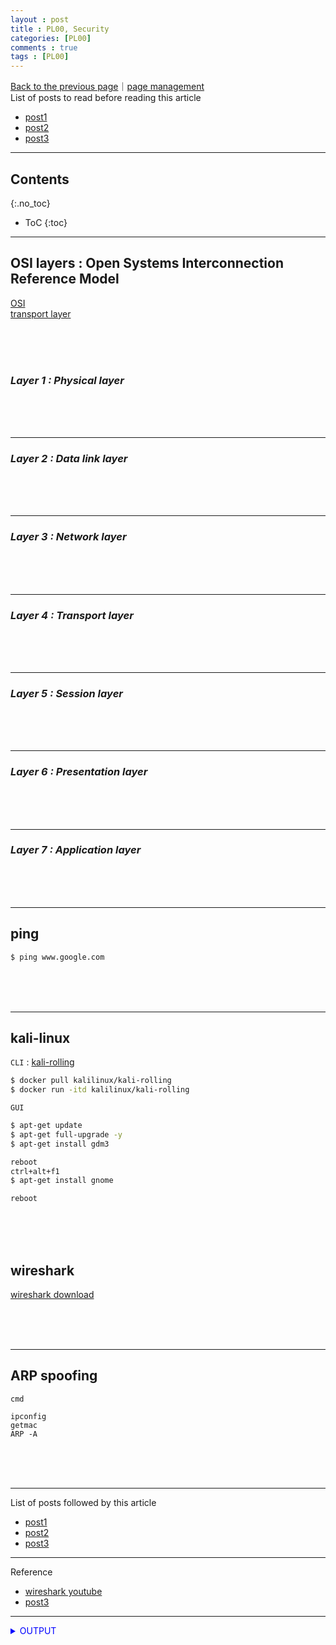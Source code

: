 ```yaml
---
layout : post
title : PL00, Security
categories: [PL00]
comments : true
tags : [PL00]
---
```

[Back to the previous page](https://userdyk-github.github.io/Programming.html)｜<a href="https://github.com/userdyk-github/userdyk-github.github.io/blob/master/_posts/PL00/2019-08-13-PL00-Security.md" target="_blank">page management</a><br>
List of posts to read before reading this article
- <a href='https://userdyk-github.github.io/'>post1</a>
- <a href='https://userdyk-github.github.io/'>post2</a>
- <a href='https://userdyk-github.github.io/'>post3</a>

---

## Contents
{:.no_toc}

* ToC
{:toc}

<hr class="division1">

## **OSI layers : Open Systems Interconnection Reference Model**
<a href="https://m.blog.naver.com/demonicws/40117378644" target="_blank">OSI</a><br>
<a href="https://en.wikipedia.org/wiki/Transport_layer" target="_blank">transport layer</a><br>

<br><br><br>

### ***Layer 1 : Physical layer***

<br><br><br>

---

### ***Layer 2 : Data link layer***

<br><br><br>

---

### ***Layer 3 : Network layer***

<br><br><br>

---

### ***Layer 4 : Transport layer***

<br><br><br>

---

### ***Layer 5 : Session layer***

<br><br><br>

---

### ***Layer 6 : Presentation layer***

<br><br><br>

---

### ***Layer 7 : Application layer***

<br><br><br>

<hr class="division2">

## **ping**
```bash
$ ping www.google.com
```

<br><br><br>
<hr class="division2">

## **kali-linux**
`CLI` : <a href="https://hub.docker.com/r/kalilinux/kali-rolling" target="_blank">kali-rolling</a>
```bash
$ docker pull kalilinux/kali-rolling
$ docker run -itd kalilinux/kali-rolling
```
`GUI`
```bash
$ apt-get update
$ apt-get full-upgrade -y
$ apt-get install gdm3

reboot
ctrl+alt+f1
$ apt-get install gnome

reboot
```
<br><br><br>

## **wireshark**
<a href="https://www.wireshark.org/download.html" target="_blank">wireshark download</a>

<br><br><br>

<hr class="division2">

## **ARP spoofing**
`cmd`
```dos
ipconfig
getmac
ARP -A
```
<br><br><br>

<hr class="division1">

List of posts followed by this article
- [post1](https://userdyk-github.github.io/)
- <a href='https://userdyk-github.github.io/'>post2</a>
- <a href='https://userdyk-github.github.io/'>post3</a>

---

Reference
- <a href='https://www.youtube.com/playlist?list=PL1jdJcP6uQttMt4D7dzNmab4FSflAzySp' target="_blank">wireshark youtube</a>
- <a href='https://userdyk-github.github.io/'>post3</a>

---

<details markdown="1">
<summary class='jb-small' style="color:blue">OUTPUT</summary>
<hr class='division3'>
    <details markdown="1">
    <summary class='jb-small' style="color:red">OUTPUT</summary>
    <hr class='division3_1'>
    <hr class='division3_1'>
    </details>
<hr class='division3'>
</details>


